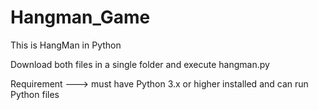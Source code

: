 # Hangman_Game
This is HangMan in Python

Download both files in a single folder and execute hangman.py

Requirement --->   must have Python 3.x or higher installed and can run Python files
